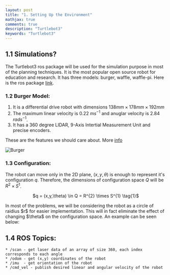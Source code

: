 ```yaml
---
layout: post
title: "1. Setting Up the Environment"
mathjax: true
comments: true
description: "Turtlebot3"
keywords: "Turtlebot3"
---
```


## 1.1 Simulations?  
The Turtlebot3 ros package will be used for the simulation purpose in most of the planning techniques. It is the most popular open source robot for education and research. It has three models: burger, waffle, waffle-pi. Here is the ros package [link](http://wiki.ros.org/turtlebot3).  

### 1.2 Burger Model:  
1. It is a differential drive robot with dimensions $138mm × 178mm × 192mm$  
2. The maximum linear velocity is 0.22 $m s^{-1}$ and anuglar velocity is 2.84 $rad s^{-1}$.
3. It has a 360 degree LIDAR, 9-Axis Intertial Measurement Unit and precise encoders.

These are the features we should care about. More [info](http://emanual.robotis.com/docs/en/platform/turtlebot3/overview/) 

![Burger](https://github.com/dv367/thinkspace/blob/master/assets/images/turtlebot3_dimension1.png)

### 1.3 Configuration:  
The robot can move only in the 2D plane, $(x,y,\theta)$ is enough to represent it's configuration $q$. Therefore, the dimensions of configuration space $Q$ will be $R^{2}  \times S^{1}$.  
<p align="center">
$q = (x,y,\theta) \in Q = R^{2} \times S^{1} \tag{1}$
</p>
In most of the problems, we will be considering the robot as a circle of raidius $r$ for easier implementation. This will in fact eliminate the effect of changing $\theta$ on the configuration space. An example can be seen below:  

## 1.4 ROS Topics:  
```
* /scan - get laser data of an array of size 360, each index corresponds to each angle 
* /odom - get (x,y) coordinates of the robot 
* /imu  - get orientation of the robot
* /cmd_vel - publish desired linear and angular velocity of the robot
```








